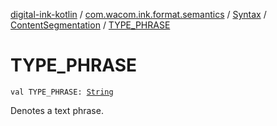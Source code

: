 [digital-ink-kotlin](../../../index.md) / [com.wacom.ink.format.semantics](../../index.md) / [Syntax](../index.md) / [ContentSegmentation](index.md) / [TYPE_PHRASE](./-t-y-p-e_-p-h-r-a-s-e.md)

# TYPE_PHRASE

`val TYPE_PHRASE: `[`String`](https://kotlinlang.org/api/latest/jvm/stdlib/kotlin/-string/index.html)

Denotes a text phrase.

